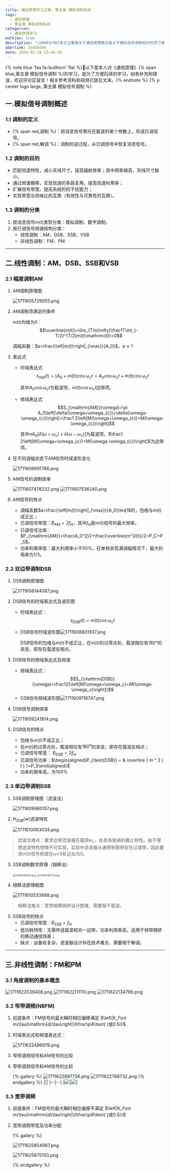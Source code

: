 ```yaml
---
title: 通信原理学习之路：第五章 模拟调制系统
tags:
  - 通信原理
  - 第五章 模拟调制系统
categories:
  - 通信原理学习
mathjax: true
description: "\U0001F967本文主要是关于通信原理第五章关于模拟信号调制知识的学习笔记的记录"
abbrlink: 394d6590
date: 2024-03-28 13:44:50
---
```

{% note blue 'fas fa-bullhorn' flat %}🌈以下是本人对《通信原理》{% span blue,第五章 模拟信号调制 %}的学习，是为了方便后续的学习，如有补充和错误，欢迎评论区留言！相关参考资料和视频已放在文末。{% endnote %}
{% p center logo large, 第五章 模拟信号调制 %}
## 一.模拟信号调制概述

### 1.1 调制的定义

- {% span red,调制 %}：把消息信号寄托在载波的某个参数上，形成已调信号。
- {% span red,解调 %}：调制的逆过程，从已调信号中恢复消息信号。

### 1.2 调制的目的

- 匹配信道特性，减小天线尺寸，提高辐射效率；其中频率越高，天线尺寸越小。
- 通过频谱搬移，实现信道的多路复用，提高信道利用率；
- 扩展信号带宽，提高系统的抗干扰能力；
- 实现带宽与信噪比的互换（有效性与可靠性的互换）。

 ### 1.3 调制的分类

1. 按消息信号$m(t)$类型分类：模拟调制、数字调制。
2. 按已调信号频谱结构分类：
   - 线性调制：AM、DSB、SSB、VSB
   - 非线性调制：FM、PM

***

## 二.线性调制：AM、DSB、SSB和VSB

### 2.1 幅度调制AM

1. AM调制原理图
   
   <img src="https://bu.dusays.com/2024/03/28/660507e7f18c4.png" alt="1711605729055.png" style="zoom=50%"/>
2. AM调制须满足的条件
   
   $m(t)$均值为0：
   $$\overline{m(t)}=\lim_{T\to\infty}\frac1T\int_{-T/2}^{T/2}m(t)\mathrm{d}t=0$$
   
   调幅系数：$a=\frac{\left|m(t)\right|_{\max}}{A_0}$，${a\leq1}$
3. 表达式
   - 时域表达式$$s_{\mathrm{AM}}(t)=\left[A_0+m(t)\right]\cos\omega_{c}t=A_0\cos\omega_{c}t+m(t)\cos\omega_{c}t$$
     
     其中$A_0\cos\omega_{c}t$为载波项，$m(t)\cos\omega_{c}t$边带项。
   - 频域表达式$$S_{\mathrm{AM}}(\omega)=\pi A_0\left[\delta(\omega+\omega_{c})+\delta(\omega-\omega_{c})\right]+\frac1 2\left[M(\omega+\omega_{c})+M(\omega-\omega_{c})\right]$$
     
     其中$\pi A_0\left[\delta(\omega+\omega_{c})+\delta(\omega-\omega_{c})\right]$为载波项，$\frac1 2\left[M(\omega+\omega_{c})+M(\omega-\omega_{c})\right]$为边带项。
4. 在不同调幅状态下AM信号时域波形变化
   
   <img src="https://bu.dusays.com/2024/03/28/66050ba599848.png" alt="1711606691786.png" />
5. AM信号的调制效率
   
   <img src="https://bu.dusays.com/2024/03/28/66050eb7b0240.png" alt="1711607478232.png" />
   
   <img src="https://bu.dusays.com/2024/03/28/66050ef1f0e8c.png" alt="1711607536240.png" title="1711607536240.png" />
6. AM信号的特点
   - 调幅系数$a=\frac{\left|m(t)\right|_{\max}}{A_0}\leq1$时，包络与$m(t)$成正比；
   - 已调信号带宽：$B_{\mathrm{AM}}=2f_H$，其中$f_H$是$m(t)$信号的最大频率。
   - 已调信号功率：$P_{\mathrm{AM}}=\frac{A_0^2}2+\frac{\overline{m^2(t)}}2=P_C+P_S$。
   - 功率利用率低：最大利用率小于50%，在单频余弦满调幅情况下，最大利用率为1/3。

### 2.2 双边带调制DSB

1. DSB调制原理图
   
   <img src="https://bu.dusays.com/2024/03/28/660511ee01aee.png" alt="1711608144087.png" title="1711608144087.png" />
2. DSB信号的时域表达式及波形图
   - 时域表达式：$$s_{\mathrm{DSB}}(t)=m(t)\cos\omega_ct$$
   - DSB信号时域波形图<img src="https://bu.dusays.com/2024/03/28/660513e3298eb.png" alt="1711608801937.png" title="1711608801937.png" />
     
     DSB信号的包络与$m(t)$不成正比，在$m(t)$的过零点处，载波相位有180°的突变，即存在载波反相点。
3. DSB信号的频域表达式及频谱
   - 频域表达式：$$S_{\mathrm{DSB}}(\omega)=\frac12{\left[M(\omega+\omega_c)+M(\omega-\omega_c)\right]}$$
   - DSB信号频域波形图<img src="https://bu.dusays.com/2024/03/28/660515204d114.png" alt="1711609118747.png" title="1711609118747.png" />
4. DSB信号调制效率
   
   <img src="https://bu.dusays.com/2024/03/28/6605159aee072.png" alt="1711609241814.png" title="1711609241814.png" />
5. DSB信号的特点
   - 包络与$m(t)$不成正比；
   - 在$m(t)$的过零点处，载波相位有$180^o$的突变，即存在载波反相点；
   - 已调信号带宽： $B_{DSB}=2f_H$
   - 已调信号功率：$\begin{aligned}P_{\text{DSB}} = & \overline { m ^ 2 ( t ) }=P_S\end{aligned}$
   - 功率利用率高，为100%

### 2.3 单边带调制SSB

1. SSB调制原理图（滤波法）
   
   <img src="https://bu.dusays.com/2024/03/28/660518697b2d1.png" alt="1711609960157.png" />
2. $H_{SSB}(w)$滤波特性
   
   <img src="https://bu.dusays.com/2024/03/28/660518d2775b8.png" alt="1711610063034.png" />

> 滤波法难点：要求边带滤波器在载频$w_c$，处具有陡峭的截止特性。由于理想滤波特性物理不可实现，实际中滤波器从通带到阻带存在过渡带，因此要求$m(t)$信号频谱在ω=0处近似为0。
3. SSB调制数学原理（相移法）

   <img src="https://bu.dusays.com/2024/03/28/660519bfbe3da.png" alt="1711610302552.png" style="zoom:50%" />
   

   <img src="https://bu.dusays.com/2024/03/28/66051a2fd3416.png" alt="1711610357774.png"    style="zoom:50%"  />
4. 相移法原理框图
   

   <img src="https://bu.dusays.com/2024/03/28/66051aa743251.png" alt="1711610533988.png"/>
> 相移法难点：宽带相移网终设计困难，需要相干载波。
5. SSB信号的特点
   - 已调信号带宽：$B_{SSB}=f_H$
   - 低功耗特性：无需传送载波和另一边带，功率利用率高，适用于频带拥挤的移动通信场景；
   - 缺点：设备较复杂，滤波器设计存在技术难点，需要相干解调。

***

## 三.非线性调制：FM和PM

### 3.1 角度调制的基本概念

<img src="https://bu.dusays.com/2024/03/28/66054798b60d8.png" alt="1711622039408.png" />

<img src="https://bu.dusays.com/2024/03/28/660547dfd3d0b.png" alt="1711622111110.png" title="1711622111110.png" />

<img src="https://bu.dusays.com/2024/03/28/660547f7ce8e1.png" alt="1711622134790.png" title="1711622134790.png" />

### 3.2 窄带调频(NBFM)

1. 前提条件：FM信号的最大瞬时相位偏移满足   $\left|K_f\int m(\tau)\mathrm{d}\tau\right|\ll\frac\pi6\text{ (或0.5)}$
2. 时域表达式和频谱表达式：
   
   <img src="https://bu.dusays.com/2024/03/28/660549594cb91.png" alt="1711622486976.png" title="1711622486976.png" />
3. 窄带调频信号和AM信号的比较
4. 窄带调频信号和AM信号的比较
   
   {% gallery %}
![1711622697726.png](https://bu.dusays.com/2024/03/28/66054a2b676c3.png)
![1711622768732.png](https://bu.dusays.com/2024/03/28/66054a71ce2f3.png)
{% endgallery %}
   |||
   |--|--|
   |<img src="https://bu.dusays.com/2024/03/28/66054aba494e8.png"/>|<img src="https://bu.dusays.com/2024/03/28/66054aef204b0.png"/>|

### 3.3 宽带调频

1. 前提条件：FM信号的最大瞬时相位偏移不满足   $\left|K_f\int m(\tau)\mathrm{d}\tau\right|\ll\frac\pi6\text{ (或0.5)}$
2. 宽带调频带宽及功率分配
   
   {% gallery %}
   
   ![1711625854987.png](https://bu.dusays.com/2024/03/28/66055680d778d.png)
   
   ![1711625875103.png](https://bu.dusays.com/2024/03/28/66055693ed58a.png)
   
   {% endgallery %}

